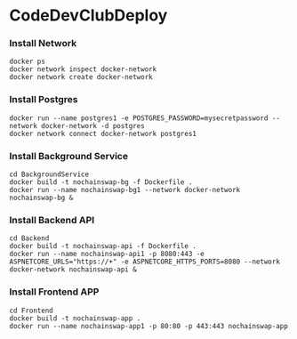 # CodeDevClubDeploy

### Install Network
	
```
docker ps
docker network inspect docker-network
docker network create docker-network
```

### Install Postgres
```
docker run --name postgres1 -e POSTGRES_PASSWORD=mysecretpassword --network docker-network -d postgres
docker network connect docker-network postgres1
```

### Install Background Service
```
cd BackgroundService
docker build -t nochainswap-bg -f Dockerfile .
docker run --name nochainswap-bg1 --network docker-network nochainswap-bg &
```

### Install Backend API
```
cd Backend
docker build -t nochainswap-api -f Dockerfile .
docker run --name nochainswap-api1 -p 8080:443 -e ASPNETCORE_URLS="https://+" -e ASPNETCORE_HTTPS_PORTS=8080 --network docker-network nochainswap-api &
```

### Install Frontend APP
```
cd Frontend
docker build -t nochainswap-app .
docker run --name nochainswap-app1 -p 80:80 -p 443:443 nochainswap-app
```